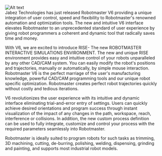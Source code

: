 ![Alt text](/img/blog/robotmasterV6.jpg "Robotmaster release v6") <br>
Jabez Technologies has just released Robotmaster V6 providing a unique integration of user control, speed and flexibility to Robotmaster's renowned automation and optimization tools. The new and intuitive V6 interface elevates Robotmaster to an unprecedented standard of user experience by giving robot programmers a coherent and dynamic tool that radically saves time and money.

With V6, we are excited to introduce RISE- The new ROBOTMASTER INTERACTIVE SIMULATIONS ENVIRONMENT. The new and unique RISE environment provides easy and intuitive control of your robots unparalleled by any other CAD/CAM system. You can easily modify the robot's positions and trajectories, manually or automatically, by simple mouse interaction. Robotmaster V6 is the perfect marriage of the user's manufacturing knowledge, powerful CAD/CAM programming tools and our unique robot specific optimization. Robotmaster creates perfect robot trajectories quickly without costly and tedious iterations.

V6 revolutionizes the user experience with its intuitive and dynamic interface eliminating trial-and-error entry of settings. Users can quickly achieve desired orientations and program success through instant visualization of the impact of any changes in the path, workspace, reach, interference or collisions. In addition, the new custom process definition can be used to fully integrate, customize and control your process with the required parameters seamlessly into Robotmaster.

Robotmaster is ideally suited to program robots for such tasks as trimming, 3D machining, cutting, de-burring, polishing, welding, dispensing, grinding and painting, and supports most industrial robot models.